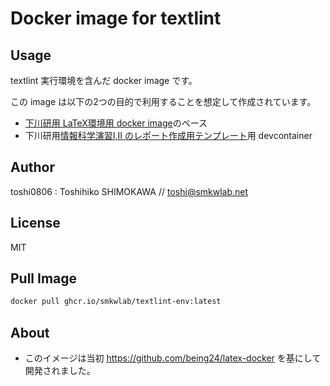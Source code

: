 # Docker image for textlint

## Usage

textlint 実行環境を含んだ docker image です。

この image は以下の2つの目的で利用することを想定して作成されています。
- [下川研用 LaTeX環境用 docker image](https://github.com/smkwlab/latex-env)のベース
- 下川研用[情報科学演習I,II のレポート作成用テンプレート](https://github.com/smkwlab/ise-report-template)用 devcontainer

## Author

toshi0806 : Toshihiko SHIMOKAWA // toshi@smkwlab.net

## License

MIT

## Pull Image

```bash
docker pull ghcr.io/smkwlab/textlint-env:latest
```

## About 

* このイメージは当初 https://github.com/being24/latex-docker を基にして開発されました。
